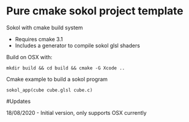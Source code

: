 # Pure cmake sokol project template
Sokol with cmake build system
+ Requires cmake 3.1
+ Includes a generator to compile sokol glsl shaders

Build on OSX with:
````
mkdir build && cd build && cmake -G Xcode .. 
````

Cmake example to build a sokol program
````
sokol_app(cube cube.glsl cube.c)
````

#Updates

18/08/2020 - Initial version, only supports OSX currently
